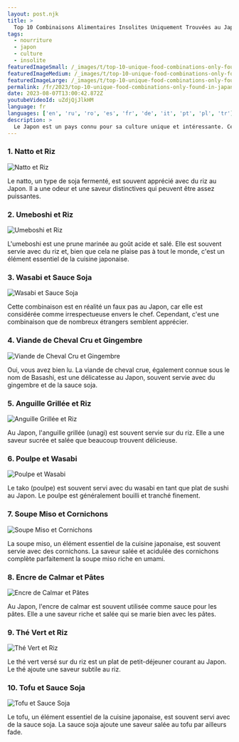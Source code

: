 ```yaml
---
layout: post.njk
title: >
  Top 10 Combinaisons Alimentaires Insolites Uniquement Trouvées au Japon
tags:
  - nourriture
  - japon
  - culture
  - insolite
featuredImageSmall: /_images/t/top-10-unique-food-combinations-only-found-in-japan-cover-fr-small.webp
featuredImageMedium: /_images/t/top-10-unique-food-combinations-only-found-in-japan-cover-fr-medium.webp
featuredImageLarge: /_images/t/top-10-unique-food-combinations-only-found-in-japan-cover-fr-large.webp
permalink: /fr/2023/top-10-unique-food-combinations-only-found-in-japan.html
date: 2023-08-07T13:00:42.872Z
youtubeVideoId: uZdjQjJlkHM
language: fr
languages: ['en', 'ru', 'ro', 'es', 'fr', 'de', 'it', 'pt', 'pl', 'tr']
description: >
  Le Japon est un pays connu pour sa culture unique et intéressante. Cela inclut une série de combinaisons alimentaires insolites auxquelles on ne penserait jamais, mais qui fonctionnent étonnamment bien au Japon. Explorons les 10 combinaisons alimentaires insolites qui n'existent qu'au Japon.
---
```


### 1. Natto et Riz

![Natto et Riz](/_images/8/884417bd55aeb3e8b670819c90ea00a0-medium.webp)

Le natto, un type de soja fermenté, est souvent apprécié avec du riz au Japon. Il a une odeur et une saveur distinctives qui peuvent être assez puissantes.

### 2. Umeboshi et Riz

![Umeboshi et Riz](/_images/f/fcefd970a7c2f4f6665480bbab778773-medium.webp)

L'umeboshi est une prune marinée au goût acide et salé. Elle est souvent servie avec du riz et, bien que cela ne plaise pas à tout le monde, c'est un élément essentiel de la cuisine japonaise.

### 3. Wasabi et Sauce Soja

![Wasabi et Sauce Soja](/_images/2/23767eda90f4bef13105ea5a02fa4fdf-medium.webp)

Cette combinaison est en réalité un faux pas au Japon, car elle est considérée comme irrespectueuse envers le chef. Cependant, c'est une combinaison que de nombreux étrangers semblent apprécier.

### 4. Viande de Cheval Cru et Gingembre

![Viande de Cheval Cru et Gingembre](/_images/8/8587da8c450813a70d675c835204435c-medium.webp)

Oui, vous avez bien lu. La viande de cheval crue, également connue sous le nom de Basashi, est une délicatesse au Japon, souvent servie avec du gingembre et de la sauce soja.

### 5. Anguille Grillée et Riz

![Anguille Grillée et Riz](/_images/a/ae29e886d728ca4d9310346127def63d-medium.webp)

Au Japon, l'anguille grillée (unagi) est souvent servie sur du riz. Elle a une saveur sucrée et salée que beaucoup trouvent délicieuse.

### 6. Poulpe et Wasabi

![Poulpe et Wasabi](/_images/8/83e73afe9fa42771e190050295c2b69c-medium.webp)

Le tako (poulpe) est souvent servi avec du wasabi en tant que plat de sushi au Japon. Le poulpe est généralement bouilli et tranché finement.

### 7. Soupe Miso et Cornichons

![Soupe Miso et Cornichons](/_images/8/8c1d69ccaf7211591208aab0031809a0-medium.webp)

La soupe miso, un élément essentiel de la cuisine japonaise, est souvent servie avec des cornichons. La saveur salée et acidulée des cornichons complète parfaitement la soupe miso riche en umami.

### 8. Encre de Calmar et Pâtes

![Encre de Calmar et Pâtes](/_images/0/0e132e9e659ea224f6c82c5ccd8b4f88-medium.webp)

Au Japon, l'encre de calmar est souvent utilisée comme sauce pour les pâtes. Elle a une saveur riche et salée qui se marie bien avec les pâtes.

### 9. Thé Vert et Riz

![Thé Vert et Riz](/_images/5/5039b28e948cdab3dd1cf719b764335c-medium.webp)

Le thé vert versé sur du riz est un plat de petit-déjeuner courant au Japon. Le thé ajoute une saveur subtile au riz.

### 10. Tofu et Sauce Soja

![Tofu et Sauce Soja](/_images/f/f84c39c7d4882a3cc61d88ae9338781e-medium.webp)

Le tofu, un élément essentiel de la cuisine japonaise, est souvent servi avec de la sauce soja. La sauce soja ajoute une saveur salée au tofu par ailleurs fade.

